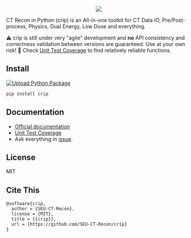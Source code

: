 <p align="center">
  <img src="crip.png" />
</p>

CT Recon in Python (crip) is an All-in-one toolkit for CT Data IO, Pre/Post-process, Physics, Dual Energy, Low Dose and everything.

:warning: crip is still under very "agile" development and **no** API consistency and correctness validation between versions are guaranteed. Use at your own risk! :construction: Check [Unit Test Coverage](https://seu-ct-recon.github.io/crip/htmlcov) to find relatively reliable functions.

## Install

[![Upload Python Package](https://github.com/SEU-CT-Recon/crip/actions/workflows/python-publish.yml/badge.svg)](https://github.com/SEU-CT-Recon/crip/actions/workflows/python-publish.yml)

```sh
pip install crip
```

## Documentation

- [Official documentation](https://seu-ct-recon.github.io/crip)
- [Unit Test Coverage](https://seu-ct-recon.github.io/crip/htmlcov)
- Ask everything in [issue](https://github.com/SEU-CT-Recon/crip/issues).

## License

MIT

## Cite This

```
@software{crip,
  author = {SEU-CT-Recon},
  license = {MIT},
  title = {{crip}},
  url = {https://github.com/SEU-CT-Recon/crip}
}
```
